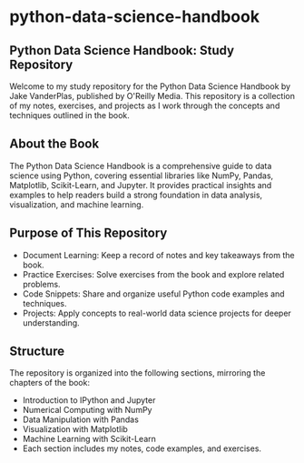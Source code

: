 # python-data-science-handbook
## Python Data Science Handbook: Study Repository
Welcome to my study repository for the Python Data Science Handbook by Jake VanderPlas, published by O'Reilly Media. This repository is a collection of my notes, exercises, and projects as I work through the concepts and techniques outlined in the book.

## About the Book
The Python Data Science Handbook is a comprehensive guide to data science using Python, covering essential libraries like NumPy, Pandas, Matplotlib, Scikit-Learn, and Jupyter. It provides practical insights and examples to help readers build a strong foundation in data analysis, visualization, and machine learning.

## Purpose of This Repository
- Document Learning: Keep a record of notes and key takeaways from the book.
- Practice Exercises: Solve exercises from the book and explore related problems.
- Code Snippets: Share and organize useful Python code examples and techniques.
- Projects: Apply concepts to real-world data science projects for deeper understanding.

## Structure
The repository is organized into the following sections, mirroring the chapters of the book:
- Introduction to IPython and Jupyter
- Numerical Computing with NumPy
- Data Manipulation with Pandas
- Visualization with Matplotlib
- Machine Learning with Scikit-Learn
- Each section includes my notes, code examples, and exercises.
